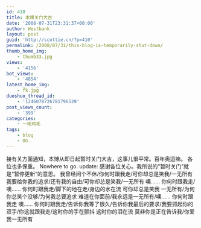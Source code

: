 ```yaml
---
id: 410
title: 本博关门大吉
date: '2008-07-31T23:31:37+00:00'
author: Westbank
layout: post
guid: 'http://scottie.cn/?p=410'
permalink: /2008/07/31/this-blog-is-temporarily-shut-down/
thumb_home_img:
    - thumb33.jpg
views:
    - '4156'
bot_views:
    - '4854'
latest_home_img:
    - fk.jpg
duoshuo_thread_id:
    - '1246078726781796539'
post_views_count:
    - '399'
categories:
    - 一地鸡毛
tags:
    - blog
    - OG
---
```


接有关方面通知，本博从即日起暂时关门大吉，这事儿很平常。百年奥运嘛。 各位也多保重。 Nowhere to go. update: 感谢各位关心。我所说的“暂时关门”就是“暂停更新”的意思。 我曾经问个不休/你何时跟我走/可你却总是笑我/一无所有 我要给你我的追求/还有我的自由/可你却总是笑我/一无所有 噢...... 你何时跟我走/噢...... 你何时跟我走/脚下的地在走/身边的水在流 可你却总是笑我 一无所有/为何你总笑个没够/为何我总要追求 难道在你面前/我永远是一无所有/噢...... 你何时跟我走 噢...... 你何时跟我走/告诉你我等了很久/告诉你我最后的要求/我要抓起你的双手/你这就跟我走/这时你的手在颤抖 这时你的泪在流 莫非你是正在告诉我/你爱我一无所有